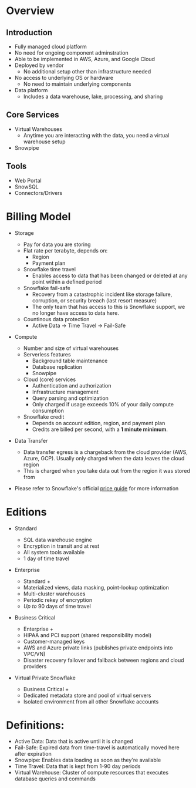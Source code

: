# Overview
## Introduction
- Fully managed cloud platform
- No need for ongoing component adminstration
- Able to be implemented in AWS, Azure, and Google Cloud
- Deployed by vendor
    - No additional setup other than infrastructure needed
- No access to underlying OS or hardware
    - No need to maintain underlying components
- Data platform
    - Includes a data warehouse, lake, processing, and sharing

## Core Services
- Virtual Warehouses
    - Anytime you are interacting with the data, you need a virtual warehouse setup
- Snowpipe

## Tools
- Web Portal
- SnowSQL
- Connectors/Drivers

# Billing Model
- Storage
    - Pay for data you are storing
    - Flat rate per terabyte, depends on:
        - Region
        - Payment plan
    - Snowflake time travel
        - Enables access to data that has been changed or deleted at any point within a defined period
    - Snowflake fail-safe
        - Recovery from a catastrophic incident like storage failure, corruption, or security breach (last resort measure)
        - The only team that has access to this is Snowflake support, we no longer have access to data here.
    - Countinous data protection
        - Active Data -> Time Travel -> Fail-Safe

- Compute
    - Number and size of virtual warehouses
    - Serverless features
        - Background table maintenance
        - Database replication
        - Snowpipe
    - Cloud (core) services
        - Authentication and authorization
        - Infrastructure management
        - Query parsing and optimization
        - Only charged if usage exceeds 10% of your daily compute consumption
    - Snowflake credit
        - Depends on account edition, region, and payment plan
        - Credits are billed per second, with a **1 minute minimum**.

- Data Transfer
    - Data transfer egress is a chargeback from the cloud provider (AWS, Azure, GCP). Usually only charged when the data leaves the cloud region
    - This is charged when you take data out from the region it was stored from

- Please refer to Snowflake's official [price guide](https://www.snowflake.com/pricing/pricing-guide/) for more information

# Editions
- Standard
    - SQL data warehouse engine
    - Encryption in transit and at rest
    - All system tools available
    - 1 day of time travel

- Enterprise
    - Standard +
    - Materialized views, data masking, point-lookup optimization
    - Multi-cluster warehouses
    - Periodic rekey of encryption
    - *Up to* 90 days of time travel

- Business Critical
    - Enterprise +
    - HIPAA and PCI support (shared responsibility model)
    - Customer-managed keys
    - AWS and Azure private links (publishes private endpoints into VPC/VN)
    - Disaster recovery failover and failback between regions and cloud providers

- Virtual Private Snowflake
    - Business Critical +
    - Dedicated metadata store and pool of virtual servers
    - Isolated environment from all other Snowflake accounts

# Definitions:
- Active Data: Data that is active until it is changed
- Fail-Safe: Expired data from time-travel is automatically moved here after expiration
- Snowpipe: Enables data loading as soon as they're available
- Time Travel: Data that is kept from 1-90 day periods
- Virtual Warehouse: Cluster of compute resources that executes database queries and commands